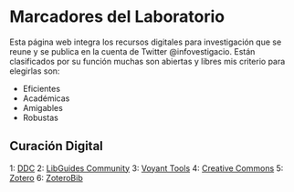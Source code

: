 # Marcadores del Laboratorio

Esta página web integra los recursos digitales para investigación que se reune y se publica en la cuenta de Twitter @infovestigacio. Están clasificados por su función muchas son abiertas y libres mis criterio para elegirlas son: 
- Eficientes
- Académicas 
- Amigables 
- Robustas

## Curación Digital

1: [DDC][1]
2: [LibGuides Community][1.1]
3: [Voyant Tools][1.2]
4: [Creative Commons][1.3]
5: [Zotero][1.4]
6: [ZoteroBib][1.5]

[1]: https://www.dcc.ac.uk  "DDC"
[1.1]: https://community.libguides.com/?action=1 "LibGuides Community"
[1.2]: https://voyant-tools.org/ "Voyant Tools"
[1.3]: https://creativecommons.org/ "Creative Commons"
[1.4]: https://www.zotero.org/ "Zotero"
[1.5]: https://zbib.org/ "ZoteroBib"
